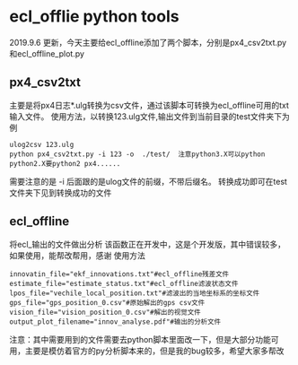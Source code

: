 # ecl_offlie python tools
2019.9.6 更新，今天主要给ecl_offline添加了两个脚本，分别是px4_csv2txt.py和ecl_offline_plot.py
## px4_csv2txt
主要是将px4日志*.ulg转换为csv文件，通过该脚本可转换为ecl_offline可用的txt输入文件。
使用方法，以转换123.ulg文件,输出文件到当前目录的test文件夹下为例
```
ulog2csv 123.ulg
python px4_csv2txt.py -i 123 -o  ./test/  注意python3.X可以python  python2.X要python2 px4......
```
需要注意的是 -i 后面跟的是ulog文件的前缀，不带后缀名。
转换成功即可在test文件夹下见到转换成功的文件

## ecl_offline
将ecl_输出的文件做出分析
该函数正在开发中，这是个开发版，其中错误较多，如果使用，能帮改帮用，感谢
使用方法
```
innovatin_file="ekf_innovations.txt"#ecl_offline残差文件
estimate_file="estimate_status.txt"#ecl_offline滤波状态文件
lpos_file="vechile_local_position.txt"#滤波出的当地坐标系的坐标文件
gps_file="gps_position_0.csv"#原始解出的gps csv文件
vision_file="vision_position_0.csv"#解出的视觉文件
output_plot_filename="innov_analyse.pdf"#输出的分析文件

```
注意：其中需要用到的文件需要去python脚本里面改一下，但是大部分功能可用，主要是模仿着官方的py分析脚本来的，但是我的bug较多，希望大家多帮改
